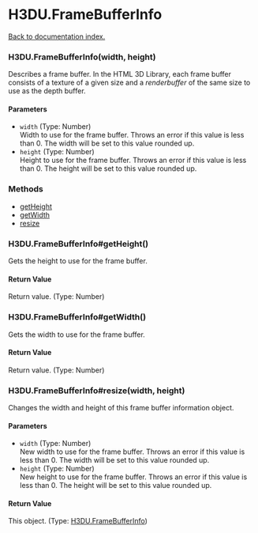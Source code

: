 # H3DU.FrameBufferInfo

[Back to documentation index.](index.md)

### H3DU.FrameBufferInfo(width, height) <a id='H3DU_FrameBufferInfo'></a>

Describes a frame buffer. In the HTML 3D Library,
each frame buffer consists of a texture of a given size and a <i>renderbuffer</i> of the same
size to use as the depth buffer.

#### Parameters

* `width` (Type: Number)<br>
    Width to use for the frame buffer. Throws an error if this value is less than 0. The width will be set to this value rounded up.
* `height` (Type: Number)<br>
    Height to use for the frame buffer. Throws an error if this value is less than 0. The height will be set to this value rounded up.

### Methods

* [getHeight](#H3DU_FrameBufferInfo_H3DU_FrameBufferInfo_getHeight)
* [getWidth](#H3DU_FrameBufferInfo_H3DU_FrameBufferInfo_getWidth)
* [resize](#H3DU_FrameBufferInfo_H3DU_FrameBufferInfo_resize)

### H3DU.FrameBufferInfo#getHeight() <a id='H3DU_FrameBufferInfo_H3DU_FrameBufferInfo_getHeight'></a>

Gets the height to use for the frame buffer.

#### Return Value

Return value. (Type: Number)

### H3DU.FrameBufferInfo#getWidth() <a id='H3DU_FrameBufferInfo_H3DU_FrameBufferInfo_getWidth'></a>

Gets the width to use for the frame buffer.

#### Return Value

Return value. (Type: Number)

### H3DU.FrameBufferInfo#resize(width, height) <a id='H3DU_FrameBufferInfo_H3DU_FrameBufferInfo_resize'></a>

Changes the width and height of this frame buffer information object.

#### Parameters

* `width` (Type: Number)<br>
    New width to use for the frame buffer. Throws an error if this value is less than 0. The width will be set to this value rounded up.
* `height` (Type: Number)<br>
    New height to use for the frame buffer. Throws an error if this value is less than 0. The height will be set to this value rounded up.

#### Return Value

This object. (Type: <a href="H3DU_FrameBufferInfo.md">H3DU.FrameBufferInfo</a>)
